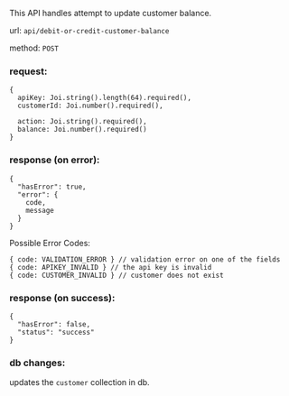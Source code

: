 This API handles attempt to update customer balance.

url: `api/debit-or-credit-customer-balance`

method: `POST`

### request: 
```
{
  apiKey: Joi.string().length(64).required(),
  customerId: Joi.number().required(),

  action: Joi.string().required(),
  balance: Joi.number().required()
}
```

### response (on error):
```
{
  "hasError": true,
  "error": {
    code,
    message
  }
}
```
Possible Error Codes:
```
{ code: VALIDATION_ERROR } // validation error on one of the fields
{ code: APIKEY_INVALID } // the api key is invalid
{ code: CUSTOMER_INVALID } // customer does not exist
```

### response (on success):
```
{
  "hasError": false,
  "status": "success"
}
```

### db changes:
updates the `customer` collection in db.